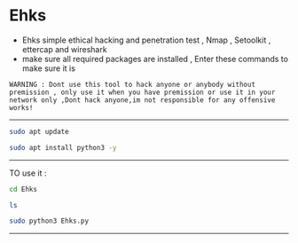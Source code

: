 # Ehks
* Ehks simple ethical hacking and penetration test , Nmap , Setoolkit , ettercap and wireshark 
* make sure all required packages are installed , Enter these commands to make sure it is 

`WARNING : Dont use this tool to hack anyone or anybody without premission , only use it when you have premission or use it in your network only ,Dont hack anyone,im not responsible for any offensive works!`


*********************************************
```bash
sudo apt update

sudo apt install python3 -y
```
*********************************************
TO use it :
```bash
cd Ehks

ls

sudo python3 Ehks.py
```
*********************************************

